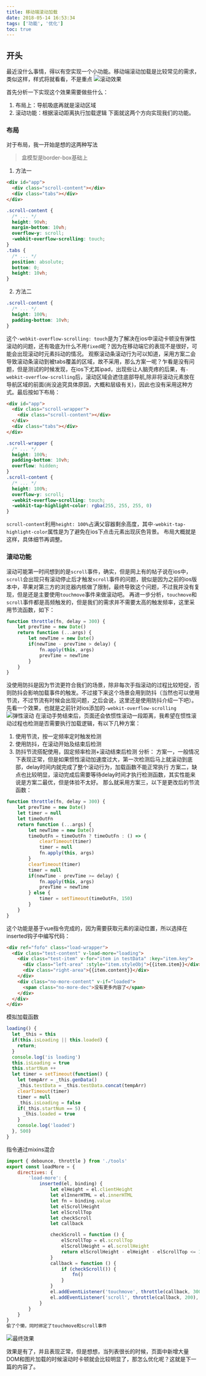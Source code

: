 ```yaml
---
title: 移动端滚动加载
date: 2018-05-14 16:53:34
tags: ['功能', '优化']
toc: true
---
```

## 开头
最近没什么事情，得以有空实现一个小功能。移动端滚动加载是比较常见的需求，类似这样，样式将就看看，不是重点
![滚动效果](滚动加载.gif)

首先分析一下实现这个效果需要做些什么：
1. 布局上：导航吸底再就是滚动区域
2. 滚动功能：根据滚动距离执行加载逻辑
下面就这两个方向实现我们的功能。
<!-- more -->
### 布局
对于布局，我一开始是想的这两种写法
> 盒模型是border-box基础上
1. 方法一
```html
<div id="app">
  <div class="scroll-content"></div>
  <div class="tabs"></div>
</div>
```
```css
.scroll-content {
  /* ... */
  height: 90vh;
  margin-bottom: 10vh;
  overflow-y: scroll;
  -webkit-overflow-scrolling: touch;
}
.tabs {
  /* ... */
  position: absolute;
  bottom: 0;
  height: 10vh;
}
```
2. 方法二
```css
.scroll-content {
  /* ... */
  height: 100%;
  padding-bottom: 10vh;
}
```
这个`-webkit-overflow-scrolling: touch`是为了解决在ios中滚动卡顿没有弹性滚动的问题，还有吸底为什么不用`fixed`呢？因为在移动端它的表现不是很好，可能会出现滚动时元素抖动的情况。
观察滚动条滚动行为可以知道，采用方案二会导致滚动条滚动到被tabs覆盖的区域，故不采用，那么方案一呢？乍看是没有问题，但是测试的时候发现，在ios下尤其ipad，出现些让人脑壳疼的后果，有`-webkit-overflow-scrolling`后，滚动区域会遮住底部导航,除非将滚动元素放在导航区域的前面(尚没追究具体原因，大概和层级有关)，因此也没有采用这种方式。最后按如下布局：
```html
<div id="app">
  <div class="scroll-wrapper">
    <div class="scroll-content"></div>
  </div>
  <div class="tabs"></div>
</div>
```
```css
.scroll-wrapper {
  /* ... */
  height: 100%;
  padding-bottom: 10vh;
  overflow: hidden;
}
.scroll-content {
  /* ... */
  height: 100%;
  overflow-y: scroll;
  -webkit-overflow-scrolling: touch;
  -webkit-tap-highlight-color: rgba(255, 255, 255, 0)
}
```
`scroll-content`利用`height: 100%`占满父容器剩余高度，其中`-webkit-tap-highlight-color`属性是为了避免在ios下点击元素出现灰色背景。
布局大概就是这样，具体细节再调整。
### 滚动功能
滚动可能第一时间想到的是`scroll`事件，确实，但是网上有的帖子说在ios中，`scroll`会出现只有滚动停止后才触发`scroll`事件的问题，貌似是因为之前的ios版本中，苹果对第三方的浏览器内核做了限制，最终导致这个问题，不过我并没有复现，但是还是主要使用`touchmove`事件来做滚动吧。
再进一步分析，`touchmove`和`scroll`事件都是高频触发的，但是我们的需求并不需要太高的触发频率，这里采用节流函数，如下：
```js
function throttle(fn, delay = 300) {
    let prevTime = new Date()
    return function (...args) {
        let newTime = new Date()
        if(newTime - prevTime > delay) {
            fn.apply(this, args)
            prevTime = newTime
        }
    }
}
```
没使用防抖是因为节流更符合我们的场景，除非每次手指滚动的过程比较短促，否则防抖会影响加载事件的触发。不过接下来这个场景会用到防抖（当然也可以使用节流，不过节流有时候会出现问题，之后会说，这里还是使用防抖介绍一下吧）。
先看一个效果，也就是之前针对ios添加的`-webkit-overflow-scrolling`
![弹性滚动](弹性滚动.gif)
在滚动手势结束后，页面还会依惯性滚动一段距离，我希望在惯性滚动过程也检测是否需要执行加载逻辑，有以下几种方案：
1. 使用节流，按一定频率定时触发检测
2. 使用防抖，在滚动开始及结束后检测
3. 防抖节流搭配使用，固定频率检测+滚动结束后检测
分析：
方案一，一般情况下表现正常，但是如果惯性滚动加速度过大，第一次检测后马上就滚动到底部，delay时间内就完成了整个滚动行为，加载函数不能正常执行
方案二，缺点也比较明显，滚动完成后需要等待delay时间才执行检测函数，其实性能来说是方案二最优，但是体验不太好。
那么就采用方案三，以下是更改后的节流函数：
```js
function throttle(fn, delay = 300) {
    let prevTime = new Date()
    let timer = null
    let timeOutFn
    return function (...args) {
        let newTime = new Date()
        timeOutFn = timeOutFn ? timeOutFn : () => {
            clearTimeout(timer)
            timer = null
            fn.apply(this, args)
        }
        clearTimeout(timer)
        timer = null
        if(newTime - prevTime >= delay) {
            fn.apply(this, args)
            prevTime = newTime
        } else {
            timer = setTimeout(timeOutFn, 150)
        }
    }
}
```
这个功能是基于vue指令完成的，因为需要获取元素的滚动位置，所以选择在inserted钩子中编写代码：
```html
<div ref="fofo" class="load-wrapper">
  <div class="test-content" v-load-more="loading">
    <div class="test-item" v-for="item in testData" :key="item.key">
      <div class="left-area" :style="item.styleObj">{{item.item}}</div>
      <div class="right-area">{{item.content}}</div>
    </div>
    <div class="no-more-content" v-if="loaded">
      <span class="no-more-dec">没有更多内容了</span>
    </div>
  </div>
</div>
```
模拟加载函数
```js
loading() {
  let _this = this
  if(this.isLoading || this.loaded) {
    return;
  }
  console.log('is loading')
  this.isLoading = true
  this.startNum ++
  let timer = setTimeout(function() {
    let tempArr = _this.genData()
    _this.testData = _this.testData.concat(tempArr)
    clearTimeout(timer)
    timer = null
    _this.isLoading = false
    if(_this.startNum == 5) {
      _this.loaded = true
    }
    console.log('loaded')
  }, 500)
}
```
指令通过mixins混合
```js
import { debounce, throttle } from './tools'
export const loadMore = {
    directives: {
        'load-more': {
            inserted(el, binding) {
                let elHeight = el.clientHeight
                let elInnerHTML = el.innerHTML
                let fn = binding.value
                let elScrollHeight
                let elScrollTop
                let checkScroll
                let callback

                checkScroll = function () {
                    elScrollTop = el.scrollTop
                    elScrollHeight = el.scrollHeight
                    return elScrollHeight - elHeight - elScrollTop <= 100
                }
                callback = function () {
                    if (checkScroll()) {
                        fn()
                    }
                }
                el.addEventListener('touchmove', throttle(callback, 300), false)
                el.addEventListener('scroll', throttle(callback, 200), false)
            }
        }
    }
}
偷了个懒，同时绑定了touchmove和scroll事件
```
![最终效果](最终效果.gif)

效果是有了，并且表现正常，但是想想，当列表很长的时候，页面中新增大量DOM和图片加载的时候滚动时卡顿就会比较明显了，那怎么优化呢？这就是下一篇的内容了。